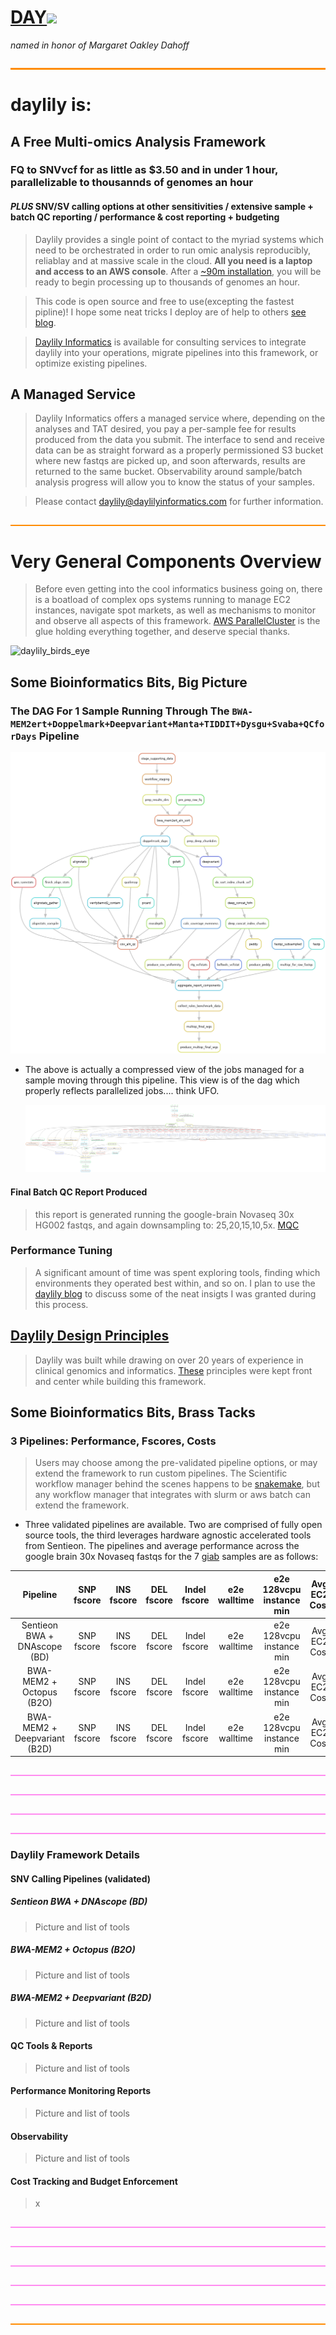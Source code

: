 # [DAY](https://en.wikipedia.org/wiki/Margaret_Oakley_Dayhoff)![](https://placehold.co/60x35/ff03f3/fcf2fb?text=LILLY)
_named in honor of Margaret Oakley Dahoff_


<p valign="middle"><a href=http://www.workwithcolor.com/color-converter-01.htm?cp=ff8c00><img src="docs/images/0000002.png" valign="bottom" ></a></p>

# daylily is:

## A Free Multi-omics Analysis Framework 

### FQ to SNVvcf for as little as $3.50 and in under 1 hour, parallelizable to thousannds of genomes an hour
#### _PLUS_ SNV/SV calling options at other sensitivities / extensive sample + batch QC reporting / performance & cost reporting + budgeting  

  > Daylily provides a single point of contact to the myriad systems which need to be orchestrated in order to run omic analysis reproducibly, reliablay and at massive scale in the cloud. **All you need is a laptop and access to an AWS console**. After a [~90m installation](docs/install/video_guide.md), you will be ready to begin processing up to thousands of genomes an hour. 
  
  > This code is open source and free to use(excepting the fastest pipline)! I hope some neat tricks I deploy are of help to others [see blog](https://daylily-informatics.github.io/). 
  
  > [Daylily Informatics](http://daylilyinformatics.com/) is available for consulting services to integrate daylily into your operations, migrate pipelines into this framework, or optimize existing pipelines.

## A Managed Service

  > Daylily Informatics offers a managed service where, depending on the analyses and TAT desired, you pay a per-sample fee for results produced from the data you submit.  The interface to send and receive data can be as straight forward as a properly permissioned S3 bucket where new fastqs are picked up, and soon afterwards, results are returned to the same bucket. Observability around sample/batch analysis progress will allow you to know the status of your samples. 
  
  > Please contact [daylily@daylilyinformatics.com](https://us21.list-manage.com/contact-form?u=434d42174af0051b1571c6dce&form_id=23d28c274008c0829e07aff8d5ea2e91) for further information.

<p valign="middle"><a href=http://www.workwithcolor.com/color-converter-01.htm?cp=ff8c00><img src="docs/images/0000002.png" valign="bottom" ></a></p>

# Very General Components Overview

  > Before even getting into the cool informatics business going on, there is a boatload of complex ops systems running to manage EC2 instances, navigate spot markets, as well as mechanisms to monitor and observe all aspects of this framework. [AWS ParallelCluster](https://docs.aws.amazon.com/parallelcluster/latest/ug/what-is-aws-parallelcluster.html) is the glue holding everything together, and deserve special thanks.
  
![daylily_birds_eye](https://user-images.githubusercontent.com/4713659/236047382-eaf16b83-dffa-4c25-8c84-a2960607bfff.png)

## Some Bioinformatics Bits, Big Picture

### The DAG For 1 Sample Running Through The `BWA-MEM2ert+Doppelmark+Deepvariant+Manta+TIDDIT+Dysgu+Svaba+QCforDays` Pipeline

   ![](docs/images/assets/ks_rg.png)
   
   - The above is actually a compressed view of the jobs managed for a sample moving through this pipeline. This view is of the dag which properly reflects parallelized jobs.... think UFO.
   
     ![](docs/images/assets/ks_dag.png)
   

#### Final Batch QC Report Produced 
  > this report is generated running the google-brain Novaseq 30x HG002 fastqs, and again downsampling to: 25,20,15,10,5x.
   [MQC](docs/images/assets/MQC_example.html)

### Performance Tuning
  > A significant amount of time was spent exploring tools, finding which environments they operated best within, and so on. I plan to use the [daylily blog](https://daylily-informatics.github.io/) to discuss some of the neat insigts I was granted during this process.


## [Daylily Design Principles](docs/ops/design_principles.md)
  > Daylily was built while drawing on over 20 years of experience in clinical genomics and informatics. [These](docs/ops/design_principles.md) principles were kept front and center while building this framework.


## Some Bioinformatics Bits, Brass Tacks


### 3 Pipelines: Performance, Fscores, Costs
  >  Users may choose among the pre-validated pipeline options, or may extend the framework to run custom pipelines. The Scientific workflow manager behind the scenes happens to be [snakemake](), but any workflow manager that integrates with slurm or aws batch can extend the framework.

  - Three validated pipelines are available. Two are comprised of fully open source tools, the third leverages hardware agnostic accelerated tools from Sentieon. The pipelines and average performance across the google brain 30x Novaseq fastqs for the 7 [giab]() samples are as follows:
 
 
 | Pipeline |   SNP fscore  |  INS fscore |  DEL fscore | Indel fscore |  e2e walltime |  e2e 128vcpu instance min | Avg EC2 Cost |
 | :-------------: | :-------------: | :--------------: | :-------------: | :-------------: | :--------------: | :-------------: | :-------------: |
 |   Sentieon BWA + DNAscope (BD) |  SNP fscore | INS fscore | DEL fscore | Indel fscore | e2e walltime | e2e 128vcpu instance min | Avg EC2 Cost |
 |   BWA-MEM2 + Octopus (B2O) |  SNP fscore | INS fscore | DEL fscore | Indel fscore | e2e walltime | e2e 128vcpu instance min | Avg EC2 Cost |
 |   BWA-MEM2 + Deepvariant (B2D) |  SNP fscore | INS fscore | DEL fscore | Indel fscore | e2e walltime | e2e 128vcpu instance min | Avg EC2 Cost |



<p valign="middle"><a href=http://www.workwithcolor.com/color-converter-01.htm?cp=ff8c00><img src="docs/images/000000.png" valign="bottom" ></a></p\
>

<p valign="middle"><img src="docs/images/000000.png" valign="bottom" ></p>



<p valign="middle"><a href=http://www.workwithcolor.com/color-converter-01.htm?cp=ff8c00><img src="docs/images/000000.png" valign="bottom" ></a></p\
>

<p valign="middle"><img src="docs/images/000000.png" valign="bottom" ></p>



### Daylily Framework Details
#### SNV Calling Pipelines (validated)
##### Sentieon BWA + DNAscope (BD)
  > Picture and list of tools

##### BWA-MEM2 + Octopus (B2O)
  > Picture and	list of	tools

##### BWA-MEM2 + Deepvariant (B2D)
  >Picture and	list of	tools

#### QC Tools & Reports
  >Picture and  list of tools


#### Performance Monitoring Reports
  >Picture and  list of tools

#### Observability
  >Picture and  list of tools

#### Cost Tracking and Budget Enforcement
  >x

<p valign="middle"><a href=http://www.workwithcolor.com/color-converter-01.htm?cp=ff8c00><img src="docs/images/000000.png" valign="bottom" ></a></p>

<p valign="middle"><img src="docs/images/000000.png" valign="bottom" ></p>




<p valign="middle"><a href=http://www.workwithcolor.com/color-converter-01.htm?cp=ff8c00><img src="docs/images/000000.png" valign="bottom" ></a></p>

<p valign="middle"><img src="docs/images/000000.png" valign="bottom" ></p>



<p valign="middle"><a href=http://www.workwithcolor.com/color-converter-01.htm?cp=ff8c00><img src="docs/images/000000.png" valign="bottom" ></a></p>

<p valign="middle"><a href=http://www.workwithcolor.com/color-converter-01.htm?cp=ff8c00><img src="docs/images/0000002.png" valign="bottom" ></a></p>
